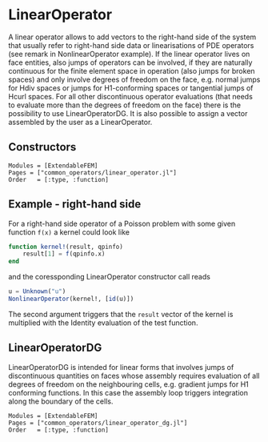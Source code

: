 
# LinearOperator

A linear operator allows to add vectors to the right-hand side of the system that usually refer to
right-hand side data or linearisations of PDE operators (see remark in NonlinearOperator example).
If the linear operator
lives on face entities, also jumps of operators can be involved, if they are naturally
continuous for the finite element space in operation (also jumps for broken spaces)
and only involve degrees of freedom on the face, e.g.
normal jumps for Hdiv spaces or jumps for H1-conforming spaces or tangential jumps
of Hcurl spaces. For all other discontinuous operator evaluations
(that needs to evaluate more than the degrees of freedom on the face)
there is the possibility to use LinearOperatorDG.
It is also possible to assign a vector assembled by the user as a LinearOperator.

## Constructors

```@autodocs
Modules = [ExtendableFEM]
Pages = ["common_operators/linear_operator.jl"]
Order   = [:type, :function]
```

## Example - right-hand side

For a right-hand side operator of a Poisson problem with some given function ```f(x)```
a kernel could look like
```julia
function kernel!(result, qpinfo)
    result[1] = f(qpinfo.x)
end
```
and the coressponding LinearOperator constructor call reads
```julia
u = Unknown("u")
NonlinearOperator(kernel!, [id(u)])
```
The second argument triggers that the ```result``` vector of the kernel is multiplied with the Identity evaluation of the test function.


## LinearOperatorDG

LinearOperatorDG is intended for linear forms that involves jumps of discontinuous quantities
on faces whose assembly requires evaluation of all degrees of freedom on the neighbouring cells,
e.g. gradient jumps for H1 conforming functions. In this case the assembly loop triggers
integration along the boundary of the cells.

```@autodocs
Modules = [ExtendableFEM]
Pages = ["common_operators/linear_operator_dg.jl"]
Order   = [:type, :function]
```
